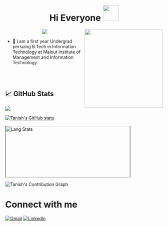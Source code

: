 <h1 align=center> Hi Everyone <img src="https://media.giphy.com/media/ujrj9aoOdNvXO/giphy.gif" width="50px"></h1>
<img align='right' src="https://media.giphy.com/media/IpeYSEZshTefe/giphy.gif" width="250">

<p align="center">
  <img src="https://readme-typing-svg.herokuapp.com?color=15c534&width=380&height=45&lines=MY+NAME+IS+TANISH+JAIN+👋;;Welcome+To+My+Profile+🤗;;Nice+To+Meet+You+🤝&center=true"></a>
</p> 


- 🏫 I am a first year Undergrad persuing B.Tech in Information Technology at Malout Institute of Management and Information Technology.


<br /> <br />
## &#x1f4c8; GitHub Stats
![](https://komarev.com/ghpvc/?username=tanish197)

[![Tanish's GitHub stats](https://github-readme-stats.vercel.app/api?username=tanish197)](https://github.com/tanish197/github-readme-stats) 
<br></br>
  <a href=""> <img src="https://github-readme-stats.vercel.app/api/top-langs/?username=tanish197&layout=compact&theme=react&border_radius=0" alt="Lang Stats"  width="400" height = "164.5"/></a>



![Tanish's Contribution Graph](https://activity-graph.herokuapp.com/graph?username=tanish197&theme=react-dark&hide_border=true&area=true)

### <h1> Connect with me </h1>
<a href="mailto:tanishjain190702@gmail.com"><img alt="Gmail" src="https://img.shields.io/badge/Gmail-D14836?style=for-the-badge&logo=gmail&logoColor=white" /></a>
<a href="https://www.linkedin.com/in/tanish-jain-340285144/"><img alt="LinkedIn" src="https://img.shields.io/badge/linkedin%20-%230077B5.svg?&style=for-the-badge&logo=linkedin&logoColor=white"/></a>
